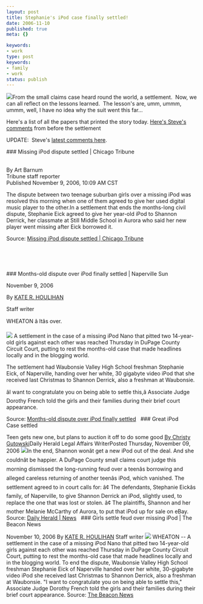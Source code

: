 ```yaml
---
layout: post
title: Stephanie's iPod case finally settled!
date: 2006-11-10
published: true
meta: {}

keywords:
- work
type: post
keywords:
- family
- work
status: publish
---
```



[![](http://blog.andyeick.com/content/binary/WindowsLiveWriter/StephaniesiPodcasefinallysettled_70C9/ipod_thumb.jpg)](http://blog.andyeick.com/content/binary/WindowsLiveWriter/StephaniesiPodcasefinallysettled_70C9/ipod2.jpg)From the small claims case heard round the world, a settlement.  Now, we can all reflect on the lessons learned.  The lesson's are, umm, ummm, ummm, well, I have no idea why the suit went this far...



Here's a list of all the papers that printed the story today. [Here's Steve's comments](http://blog.andyeick.com/2006/10/21/Pretrial+Settlement+Conference.aspx) from before the settlement



UPDATE:  Steve's [latest comments here](http://blog.andyeick.com/2006/11/10/The+End+Of+A+Nuisance+Lawsuit.aspx).

 <!-- blockquote  --> ### Missing iPod dispute settled | Chicago Tribune

<br />By Art Barnum<br />Tribune staff reporter<br />Published November 9, 2006, 10:09 AM CST

The dispute between two teenage suburban girls over a missing iPod was resolved this morning when one of them agreed to give her used digital music player to the other.In a settlement that ends the months-long civil dispute, Stephanie Eick agreed to give her year-old iPod to Shannon Derrick, her classmate at Still Middle School in Aurora who said her new player went missing after Eick borrowed it.

<!-- endblockquote  -->

Source: [Missing iPod dispute settled | Chicago Tribune](http://www.chicagotribune.com/news/custom/newsroom/chi-061109ipod,1,1255710.story?coll=chi-news-hed)



 



 

 <!-- blockquote  --> ### Months-old dispute over iPod finally settled | Naperville Sun



November 9, 2006



By [KATE R. HOULIHAN](mailto:khoulihan@scn1.com?Subject=Story.Response)



Staff writer



WHEATON â Itâs over.



[![](http://blog.andyeick.com/content/binary/WindowsLiveWriter/StephaniesiPodcasefinallysettled_70C9/20061109_16_11_59_1772624001_thumb.png)](http://blog.andyeick.com/content/binary/WindowsLiveWriter/StephaniesiPodcasefinallysettled_70C9/20061109_16_11_59_17726240012.png) A settlement in the case of a missing iPod Nano that pitted two 14-year-old girls against each other was reached Thursday in DuPage County Circuit Court, putting to rest the months-old case that made headlines locally and in the blogging world.



The settlement had Waubonsie Valley High School freshman Stephanie Eick, of Naperville, handing over her white, 30 gigabyte video iPod that she received last Christmas to Shannon Derrick, also a freshman at Waubonsie.



âI want to congratulate you on being able to settle this,â Associate Judge Dorothy French told the girls and their families during their brief court appearance.

<!-- endblockquote  -->

Source: [Months-old dispute over iPod finally settled](http://www.suburbanchicagonews.com/napervillesun/news/130807,6_1_NA09_WEBIPOD_S1.article)      ### Great iPod Case settled

 Teen gets new one, but plans to auction it off to do some good  [By Christy Gutowski](mailto:cgutowski@dailyherald.com)Daily Herald Legal Affairs WriterPosted Thursday, November 09, 2006  ![](http://www.dailyherald.com/images/spacer.gif)In the end, Shannon wonât get a new iPod out of the deal.  And she couldnât be happier.  A DuPage County small claims court judge this morning dismissed the long-running feud over a teenâs borrowing and alleged careless returning of another teenâs iPod, which vanished. The settlement agreed to in court calls for:  â¢ The defendants, Stephanie Eickâs family, of Naperville, to give Shannon Derrick an iPod, slightly used, to replace the one that was lost or stolen.  â¢ The plaintiffs, Shannon and her mother Melanie McCarthy of Aurora, to put that iPod up for sale on eBay. Source: [Daily Herald | News](http://www.dailyherald.com/story.asp?id=248342)     ### Girls settle feud over missing iPod | The Beacon News

 November 10, 2006  By [KATE R. HOULIHAN](mailto:khoulihan@scn1.com?Subject=Story.Response) Staff writer  [![](http://blog.andyeick.com/content/binary/WindowsLiveWriter/StephaniesiPodcasefinallysettled_70C9/steph13.jpg)](http://www.suburbanchicagonews.com/beaconnews/news/131427,2_1_AU10_IPOD_S1.article) WHEATON -- A settlement in the case of a missing iPod Nano that pitted two 14-year-old girls against each other was reached Thursday in DuPage County Circuit Court, putting to rest the months-old case that made headlines locally and in the blogging world.  To end the dispute, Waubonsie Valley High School freshman Stephanie Eick of Naperville handed over her white, 30-gigabyte video iPod she received last Christmas to Shannon Derrick, also a freshman at Waubonsie.  "I want to congratulate you on being able to settle this," Associate Judge Dorothy French told the girls and their families during their brief court appearance. Source: [The Beacon News](http://www.suburbanchicagonews.com/beaconnews/news/131427,2_1_AU10_IPOD_S1.article)

